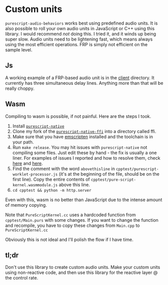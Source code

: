 # Custom units

`purescript-audio-behaviors` works best using predefined audio units. It is also possible to roll your own audio units in JavaScript or C++ using this library.  I would recommend _not_ doing this.  I tried it, and it winds up being super slow.  Audio units need to be lightening fast, which means always using the most efficient operations.  FRP is simply not efficient on the sample level.

## Js

A working example of a FRP-based audio unit is in the [client](./client) directory.  It currently has three simultaneous delay lines.  Anything more than that will be really choppy.

## Wasm

Compiling to wasm is possible, if not painful. Here are the steps I took.

1. Install [`purescript-native`](https://github.com/andyarvanitis/purescript-native)
1. Clone my fork of the [`purescript-native-ffi`](https://github.com/mikesol/purescript-native-ffi) into a directory called ffi.
1. Make sure that you have [emscripten](https://emscripten.org/docs/getting_started/downloads.html#platform-notes-installation-instructions-sdk) installed and the toolchain is in your path.
1. Run `make release`. You may hit issues with `purescript-native` not compiling some files. Just edit these by hand - the fix is usually a one liner. For examples of issues I reported and how to resolve them, check [here](https://github.com/andyarvanitis/purescript-native/issues/57) and [here](https://github.com/andyarvanitis/purescript-native/issues/58).
1. Find the comment with the word `abovethisline` in `cpptest/purescript-worklet-processor.js` (it's at the beginning of the file, should be on the first line). Copy the entire contents of `cpptest/pure-script-kernel.wasmmodule.js` above this line.
1. `cd cpptest && python -m http.server`

Even with this, wasm is no better than JavaScript due to the intense amount of memory copying.

Note that `PureScriptKernel.cc` uses a hardcoded function from `cpptest/Main.purs` with some changes. If you want to change the function and recompile, you have to copy these changes from `Main.cpp` to `PureScriptKernel.cc`

Obviously this is not ideal and I'll polish the flow if I have time.

## tl;dr

Don't use this library to create custom audio units. Make your custom units using non-reactive code, and then use this library for the reactive layer @ the control rate.